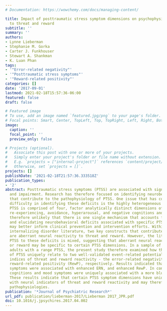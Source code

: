 ```yaml
---
# Documentation: https://wowchemy.com/docs/managing-content/

title: Impact of posttraumatic stress symptom dimensions on psychophysiological reactivity
  to threat and reward
subtitle: ''
summary: ''
authors:
- Lynne Lieberman
- Stephanie M. Gorka
- Carter J. Funkhouser
- Stewart A. Shankman
- K. Luan Phan
tags:
- '"Error-related negativity"'
- '"Posttraumatic stress symptoms"'
- '"Reward-related positivity"'
categories: []
date: '2017-09-01'
lastmod: 2021-02-18T15:57:36-06:00
featured: false
draft: false

# Featured image
# To use, add an image named `featured.jpg/png` to your page's folder.
# Focal points: Smart, Center, TopLeft, Top, TopRight, Left, Right, BottomLeft, Bottom, BottomRight.
image:
  caption: ''
  focal_point: ''
  preview_only: false

# Projects (optional).
#   Associate this post with one or more of your projects.
#   Simply enter your project's folder or file name without extension.
#   E.g. `projects = ["internal-project"]` references `content/project/deep-learning/index.md`.
#   Otherwise, set `projects = []`.
projects: []
publishDate: '2021-02-18T21:57:36.333518Z'
publication_types:
- '2'
abstract: Posttraumatic stress symptoms (PTSS) are associated with significant distress
  and impairment. Research has therefore focused on identifying neurobehavioral deficits
  that contribute to the pathophysiology of PTSS. One issue that has contributed to
  difficulty in identifying these deficits is the highly heterogeneous nature of PTSS.
  PTSS is comprised of four, factor analytically distinct dimensions of symptoms -
  re-experiencing, avoidance, hyperarousal, and negative cognitions and mood. It is
  therefore unlikely that there is one single mechanism that accounts for all of PTSS
  and elucidating neurobehavioral deficits associated with specific PTSS symptom dimensions
  may better inform clinical prevention and intervention efforts. Within the broader
  internalizing disorder literature, two key constructs that contribute to psychopathology
  are aberrant neural reactivity to threat and reward. However, the literature linking
  PTSS to these deficits is mixed, suggesting that aberrant neural reactivity to threat
  or reward may be specific to certain PTSS dimensions. In a sample of 51 trauma-exposed
  adults with a range PTSS, the present study therefore examined how the four dimensions
  of PTSS uniquely relate to two well-validated event-related potential (ERP) neural
  indices of threat and reward reactivity - the error-related negativity (ERN) and
  reward-related positivity (RewP), respectively. Results indicated that hyperarousal
  symptoms were associated with enhanced ERN, and enhanced RewP. In contrast, negative
  cognitions and mood symptoms were uniquely associated with a more blunted RewP.
  These results indicate that certain PTSS symptom dimensions have unique relations
  with neural indicators of threat and reward reactivity and may therefore have distinct
  pathophysiologies.
publication: '*Journal of Psychiatric Research*'
url_pdf: publication/lieberman-2017/Lieberman 2017_JPR.pdf
doi: 10.1016/j.jpsychires.2017.04.002
---
```


